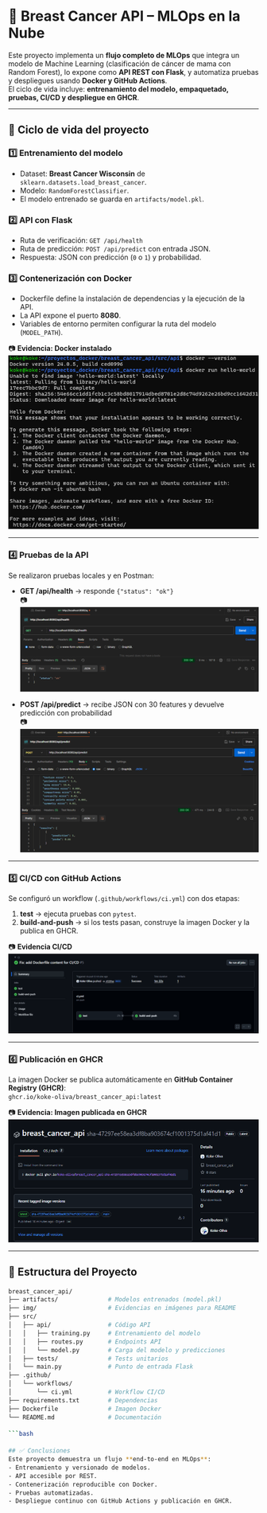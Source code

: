 # 🧠 Breast Cancer API – MLOps en la Nube

Este proyecto implementa un **flujo completo de MLOps** que integra un modelo de Machine Learning (clasificación de cáncer de mama con Random Forest), lo expone como **API REST con Flask**, y automatiza pruebas y despliegues usando **Docker y GitHub Actions**.  
El ciclo de vida incluye: **entrenamiento del modelo, empaquetado, pruebas, CI/CD y despliegue en GHCR**.

---

## 🚀 Ciclo de vida del proyecto

### 1️⃣ Entrenamiento del modelo
- Dataset: **Breast Cancer Wisconsin** de `sklearn.datasets.load_breast_cancer`.
- Modelo: `RandomForestClassifier`.
- El modelo entrenado se guarda en `artifacts/model.pkl`.

### 2️⃣ API con Flask
- Ruta de verificación: `GET /api/health`  
- Ruta de predicción: `POST /api/predict` con entrada JSON.  
- Respuesta: JSON con predicción (`0` o `1`) y probabilidad.

### 3️⃣ Contenerización con Docker
- Dockerfile define la instalación de dependencias y la ejecución de la API.
- La API expone el puerto **8080**.
- Variables de entorno permiten configurar la ruta del modelo (`MODEL_PATH`).

📷 **Evidencia: Docker instalado**  
![Docker instalado](./img/Docker%20instalado.png)

---

### 4️⃣ Pruebas de la API
Se realizaron pruebas locales y en Postman:

- **GET /api/health** → responde `{"status": "ok"}`  
📷 ![Evidencia GET](./img/Evidencia%20-%20GET.png)

- **POST /api/predict** → recibe JSON con 30 features y devuelve predicción con probabilidad  
📷 ![Evidencia POST](./img/Evidencia%20-%20POST.png)

---

### 5️⃣ CI/CD con GitHub Actions
Se configuró un workflow (`.github/workflows/ci.yml`) con dos etapas:

1. **test** → ejecuta pruebas con `pytest`.
2. **build-and-push** → si los tests pasan, construye la imagen Docker y la publica en GHCR.

📷 **Evidencia CI/CD**  
![Evidencia CI/CD](./img/Evidencia%20CI%20CD.png)

---

### 6️⃣ Publicación en GHCR
La imagen Docker se publica automáticamente en **GitHub Container Registry (GHCR)**:  
`ghcr.io/koke-oliva/breast_cancer_api:latest`

📷 **Evidencia: Imagen publicada en GHCR**  
![Evidencia Imagen GHCR](./img/Evidencia%20-%20Imagen%20Docker%20en%20el%20GHCR.png)

---

## 📂 Estructura del Proyecto

```bash
breast_cancer_api/
├── artifacts/              # Modelos entrenados (model.pkl)
├── img/                    # Evidencias en imágenes para README
├── src/
│   ├── api/                # Código API
│   │   ├── training.py     # Entrenamiento del modelo
│   │   ├── routes.py       # Endpoints API
│   │   └── model.py        # Carga del modelo y predicciones
│   ├── tests/              # Tests unitarios
│   └── main.py             # Punto de entrada Flask
├── .github/
│   └── workflows/
│       └── ci.yml          # Workflow CI/CD
├── requirements.txt        # Dependencias
├── Dockerfile              # Imagen Docker
└── README.md               # Documentación

```bash

## ✅ Conclusiones
Este proyecto demuestra un flujo **end-to-end en MLOps**:
- Entrenamiento y versionado de modelos.
- API accesible por REST.
- Contenerización reproducible con Docker.
- Pruebas automatizadas.
- Despliegue continuo con GitHub Actions y publicación en GHCR.


